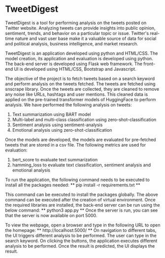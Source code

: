 # TweetDigest

TweetDigest is a tool for performing analysis on the tweets posted on Twitter website. Analyzing tweets can provide insights into public opinion, sentiment, trends, and behavior on a particular topic or issue. Twitter's real-time nature and vast user base make it a valuable source of data for social and political analysis, business intelligence, and market research. 

TweetDigest is an application developed using python and HTML/CSS. The model creation, its application and evaluation is developed using python. The back-end server is developed using Flask web framework. The front-end UI is developed using HTML/CSS, Bootstrap and Javascript.

The objective of the project is to fetch tweets based on a search keyword and perform analysis on the tweets fetched. The tweets are fetched using snscrape library. Once the tweets are collected, they are cleaned to remove any noise like URLs, hashtags and user mentions.
This cleaned data is applied on the pre-trained transformer models of HuggingFace to perform analysis. We have performed the following analysis on tweets:
1. Text summarization using BART model
2. Multi-label and multi-class classification using zero-shot-classification
3. Sentiment analysis using sentiment-analysis
4. Emotional analysis using zero-shot-classification

Once the models are developed, the models are evaluated for pre-fetched tweets that are stored in a csv file. The following metrics are used for evaluation:
1. bert_score to evaluate text summarization
2. hamming_loss to evaluate text classification, sentiment analysis and emotional analysis

To run the application, the following command needs to be executed to install all the packages needed:
** pip install -r requirements.txt **

This command can be executed to install the packages globally. The above command can be executed after the creation of virtual environment. Once the required libraries are installed, the back-end server can be run using the below command:
** python3 app.py **
Once the server is run, you can see that the server is now available on port 5000. 

To view the webpage, open a browser and type in the following URL to open the homepage:
** http://localhost:5000/ **
On navigation to different tabs, the UI triggers different analysis to be performed. The user can type in the search keyword. On clicking the buttons, the application executes different analysis to be performed. Once the result is predicted, the UI displays the result.

